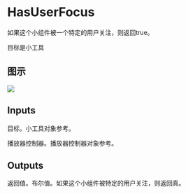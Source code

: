 # HasUserFocus

如果这个小组件被一个特定的用户关注，则返回true。

目标是小工具

## 图示

![]($-20221218-21351201.png)

## Inputs

目标。小工具对象参考。

播放器控制器。播放器控制器对象参考。  

## Outputs

返回值。布尔值。如果这个小组件被特定的用户关注，则返回真。

